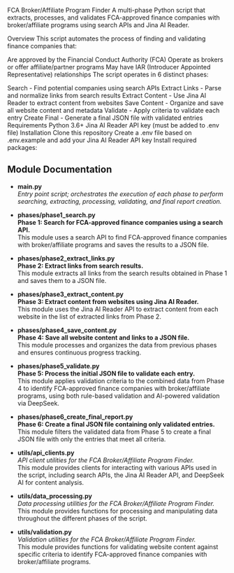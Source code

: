 FCA Broker/Affiliate Program Finder
A multi-phase Python script that extracts, processes, and validates FCA-approved finance companies with broker/affiliate programs using search APIs and Jina AI Reader.

Overview
This script automates the process of finding and validating finance companies that:

Are approved by the Financial Conduct Authority (FCA)
Operate as brokers or offer affiliate/partner programs
May have IAR (Introducer Appointed Representative) relationships
The script operates in 6 distinct phases:

Search - Find potential companies using search APIs
Extract Links - Parse and normalize links from search results
Extract Content - Use Jina AI Reader to extract content from websites
Save Content - Organize and save all website content and metadata
Validate - Apply criteria to validate each entry
Create Final - Generate a final JSON file with validated entries
Requirements
Python 3.6+
Jina AI Reader API key (must be added to .env file)
Installation
Clone this repository
Create a .env file based on .env.example and add your Jina AI Reader API key
Install required packages:

## Module Documentation

- **main.py**  
  _Entry point script; orchestrates the execution of each phase to perform searching, extracting, processing, validating, and final report creation._

- **phases/phase1_search.py**  
  **Phase 1: Search for FCA-approved finance companies using a search API.**  
  This module uses a search API to find FCA-approved finance companies with broker/affiliate programs and saves the results to a JSON file.

- **phases/phase2_extract_links.py**  
  **Phase 2: Extract links from search results.**  
  This module extracts all links from the search results obtained in Phase 1 and saves them to a JSON file.

- **phases/phase3_extract_content.py**  
  **Phase 3: Extract content from websites using Jina AI Reader.**  
  This module uses the Jina AI Reader API to extract content from each website in the list of extracted links from Phase 2.

- **phases/phase4_save_content.py**  
  **Phase 4: Save all website content and links to a JSON file.**  
  This module processes and organizes the data from previous phases and ensures continuous progress tracking.

- **phases/phase5_validate.py**  
  **Phase 5: Process the initial JSON file to validate each entry.**  
  This module applies validation criteria to the combined data from Phase 4 to identify FCA-approved finance companies with broker/affiliate programs, using both rule-based validation and AI-powered validation via DeepSeek.

- **phases/phase6_create_final_report.py**  
  **Phase 6: Create a final JSON file containing only validated entries.**  
  This module filters the validated data from Phase 5 to create a final JSON file with only the entries that meet all criteria.

- **utils/api_clients.py**  
  _API client utilities for the FCA Broker/Affiliate Program Finder._  
  This module provides clients for interacting with various APIs used in the script, including search APIs, the Jina AI Reader API, and DeepSeek AI for content analysis.

- **utils/data_processing.py**  
  _Data processing utilities for the FCA Broker/Affiliate Program Finder._  
  This module provides functions for processing and manipulating data throughout the different phases of the script.

- **utils/validation.py**  
  _Validation utilities for the FCA Broker/Affiliate Program Finder._  
  This module provides functions for validating website content against specific criteria to identify FCA-approved finance companies with broker/affiliate programs.
